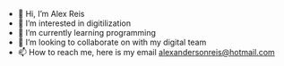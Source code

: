 - 👋 Hi, I’m Alex Reis 
- 👀 I’m interested in digitilization 
- 🌱 I’m currently learning programming 
- 💞️ I’m looking to collaborate on with my digital team 
- 📫 How to reach me, here is my email alexandersonreis@hotmail.com

<!---
Reisa01/Reisa01 is a ✨ special ✨ repository because its `README.md` (this file) appears on your GitHub profile.
You can click the Preview link to take a look at your changes.
--->
